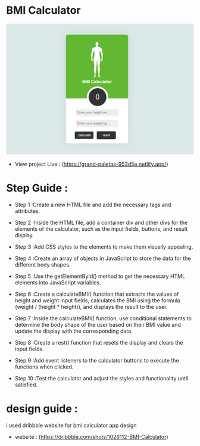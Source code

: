 # BMI Calculator

![bmi-calculator](images/BMI-Calculator.PNG)

- View project Live : (https://grand-paletas-953d5e.netlify.app/)

# Step Guide :


- Step 1 :Create a new HTML file and add the necessary tags and attributes.

- Step 2 :Inside the HTML file, add a container div and other divs for the elements of the calculator, such as the input fields, buttons, and result display.

- Step 3 :Add CSS styles to the elements to make them visually appealing.

- Step 4 :Create an array of objects in JavaScript to store the data for the different body shapes.

- Step 5 :Use the getElementById() method to get the necessary HTML elements into JavaScript variables.

- Step 6 :Create a calculateBMI() function that extracts the values of height and weight input fields, calculates the BMI using the formula (weight / (height * height)), and displays the result to the user.

- Step 7 :Inside the calculateBMI() function, use conditional statements to determine the body shape of the user based on their BMI value and update the display with the corresponding data.

- Step 8 :Create a rest() function that resets the display and clears the input fields.

- Step 9 :Add event listeners to the calculator buttons to execute the functions when clicked.

- Step 10 :Test the calculator and adjust the styles and functionality until satisfied.

# design guide :

i used dribbble website for bmi calculator app design

- website : (https://dribbble.com/shots/1026112-BMI-Calculator)